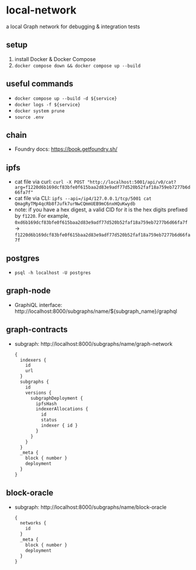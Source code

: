 # local-network

a local Graph network for debugging & integration tests

## setup

1. install Docker & Docker Compose
2. `docker compose down && docker compose up --build`

## useful commands

- `docker compose up --build -d ${service}`
- `docker logs -f ${service}`
- `docker system prune`
- `source .env`

## chain

- Foundry docs: https://book.getfoundry.sh/

## ipfs

- cat file via curl: `curl -X POST "http://localhost:5001/api/v0/cat?arg=f1220d6b169dcf83bfe0f615baa2d83e9adf77d520b52faf18a759eb7277b6d66fa7f"`
- cat file via CLI: `ipfs --api=/ip4/127.0.0.1/tcp/5001 cat QmagRyTMp4qcRb8fJufk7urNwCQmmUEB9mC6nxHQuKwydb`
- note: if you have a hex digest, a valid CID for it is the hex digits prefixed by `f1220`. For example, `0xd6b169dcf83bfe0f615baa2d83e9adf77d520b52faf18a759eb7277b6d66fa7f` -> `f1220d6b169dcf83bfe0f615baa2d83e9adf77d520b52faf18a759eb7277b6d66fa7f`

## postgres

- `psql -h localhost -U postgres`

## graph-node

- GraphiQL interface: http://localhost:8000/subgraphs/name/${subgraph_name}/graphql

## graph-contracts

- subgraph: http://localhost:8000/subgraphs/name/graph-network

  ```graphql
  {
    indexers {
      id
      url
    }
    subgraphs {
      id
      versions {
        subgraphDeployment {
          ipfsHash
          indexerAllocations {
            id
            status
            indexer { id }
          }
        }
      }
    }
    _meta {
      block { number }
      deployment
    }
  }
  ```

## block-oracle

- subgraph: http://localhost:8000/subgraphs/name/block-oracle

  ```graphql
  {
    networks {
      id
    }
    _meta {
      block { number }
      deployment
    }
  }
  ```
